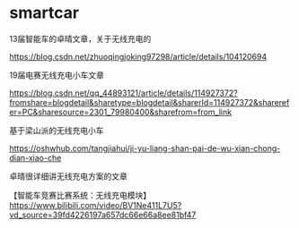 # smartcar
13届智能车的卓晴文章，关于无线充电的

https://blog.csdn.net/zhuoqingjoking97298/article/details/104120694



19届电赛无线充电小车文章

https://blog.csdn.net/qq_44893121/article/details/114927372?fromshare=blogdetail&sharetype=blogdetail&sharerId=114927372&sharerefer=PC&sharesource=2301_79980400&sharefrom=from_link



基于梁山派的无线充电小车

https://oshwhub.com/tangjiahui/ji-yu-liang-shan-pai-de-wu-xian-chong-dian-xiao-che



卓晴很详细讲无线充电方案的文章

【智能车竞赛比赛系统：无线充电模块】https://www.bilibili.com/video/BV1Ne411L7U5?vd_source=39fd4226197a657dc66e66a8ee81bf47